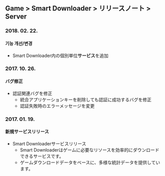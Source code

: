 ## Game > Smart Downloader > リリースノート > Server

### 2018. 02. 22.
#### 기능 개선/변경
* Smart Downloader内の個別単位<b>サービス</b>を追加

### 2017. 10. 26.
#### バグ修正
* 認証関連バグを修正
    * 統合アプリケーションキーを削除しても認証に成功するバグを修正
    * 認証失敗時のエラーメッセージを変更


### 2017. 01. 19.
#### 新規サービスリリース
* Smart Downloaderサービスリリース
    * Smart Downloaderはゲームに必要なリソースを効率的にダウンロードできるサービスです。
    * ゲームダウンロードデータをベースに、多様な統計データを提供しています。